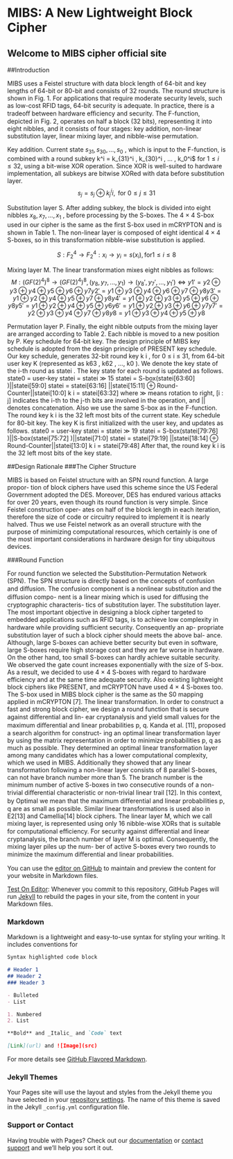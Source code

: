 <script type="text/javascript" async
  src="https://cdnjs.cloudflare.com/ajax/libs/mathjax/2.7.2/MathJax.js?config=TeX-MML-AM_CHTML">
</script>

# MIBS: A New Lightweight Block Cipher
## Welcome to MIBS cipher official site

##Introduction

MIBS uses a Feistel structure with data block length of 64-bit and key lengths of 64-bit or 80-bit and consists of 32 rounds. The round structure is shown in Fig. 1. For applications that require moderate security levels, such as low-cost RFID tags, 64-bit security is adequate. In practice, there is a tradeoﬀ between hardware eﬃciency and security. The F-function, depicted in Fig. 2, operates on half a block (32 bits), representing it into eight nibbles, and it consists of four stages: key addition, non-linear substitution layer, linear mixing layer, and nibble-wise permutation.


Key addition. Current state $s_{31} , s_{30} , ..., s_{0}$ , which is input to the F-function, is combined with a round subkey k^i = k_{31}^i , k_{30}^i , ... , k_0^i$ for $1 ≤ i ≤ 32$, using a bit-wise XOR operation. Since XOR is well-suited to hardware implementation, all subkeys are bitwise XORed with data before substitution layer. 
       $$s_j = s_j ⊕ k_j^ii , \mbox{ for }0 ≤ j ≤ 31$$

Substitution layer S. After adding subkey, the block is divided into eight nibbles $x_8 , x_7 , ..., x_1$ , before processing by the S-boxes. The 4 × 4 S-box used in our cipher is the same as the ﬁrst S-box used in mCRYPTON and is shown in Table 1. The non-linear layer is composed of eight identical 4 × 4 S-boxes, so in this transformation nibble-wise substitution is applied. 

$$S : F_2^4 → F_2^4 : x_i → y_i = s(x_i) , \mbox{for} 1 ≤ i ≤ 8$$ 

Mixing layer M. The linear transformation mixes eight nibbles as follows: 
$$M : (GF(2)^4)^8 → (GF(2)^4)^8 , (y_8 , y_7 , . . . , y_1 ) → (y_8' , y_7' , . . . , y_1' ) ⇔
y1' = y2 ⊕ y3 ⊕ y4 ⊕ y5 ⊕ y6 ⊕ y7 
y2' = y1 ⊕ y3 ⊕ y4 ⊕ y6 ⊕ y7 ⊕ y8 
y3' = y1 ⊕ y2 ⊕ y4 ⊕ y5 ⊕ y7 ⊕ y8 
y4' = y1 ⊕ y2 ⊕ y3 ⊕ y5 ⊕ y6 ⊕ y8 
y5' = y1 ⊕ y2 ⊕ y4 ⊕ y5 ⊕ y6 
y6' = y1 ⊕ y2 ⊕ y3 ⊕ y6 ⊕ y7 
y7' = y2 ⊕ y3 ⊕ y4 ⊕ y7 ⊕ y8 
y8 = y1 ⊕ y3 ⊕ y4 ⊕ y5 ⊕ y8
$$

Permutation layer P. Finally, the eight nibble outputs from the mixing layer are arranged according to Table 2. Each nibble is moved to a new position by P. Key schedule for 64-bit key. The design principle of MIBS key schedule is adopted from the design principle of PRESENT key schedule. Our key schedule, generates 32-bit round key k i , for 0 ≤ i ≤ 31, from 64-bit user key K (represented as k63 , k62 , ..., k0 ). We denote the key state of the i-th round as statei . The key state for each round is updated as follows. state0 = user-key statei = statei ≫ 15 statei = S-box(statei[63:60] )||statei[59:0] statei = statei[63:16] ||statei[15:11] ⊕ Round-Counter||statei[10:0] k i = statei[63:32] where ≫ means rotation to right, [i : j] indicates the i-th to the j-th bits are involved in the operation, and || denotes concatenation. Also we use the same S-box as in the F-function. The round key k i is the 32 left most bits of the current state. Key schedule for 80-bit key. The key K is ﬁrst initialized with the user key, and updates as follows. state0 = user-key statei = statei ≫ 19 statei = S-box(statei[79:76] )||S-box(statei[75:72] )||statei[71:0] statei = statei[79:19] ||statei[18:14] ⊕ Round-Counter||statei[13:0] k i = statei[79:48] After that, the round key k i is the 32 left most bits of the key state.

##Design Rationale 
###The Cipher Structure 

MIBS is based on Feistel structure with an SPN round function. A large propor- tion of block ciphers have used this scheme since the US Federal Government adopted the DES. Moreover, DES has endured various attacks for over 20 years, even though its round function is very simple. Since Feistel construction oper- ates on half of the block length in each iteration, therefore the size of code or circuitry required to implement it is nearly halved. Thus we use Feistel network as an overall structure with the purpose of minimizing computational resources, which certainly is one of the most important considerations in hardware design for tiny ubiquitous devices. 

###Round Function 

For round function we selected the Substitution-Permutation Network (SPN). The SPN structure is directly based on the concepts of confusion and diﬀusion. The confusion component is a nonlinear substitution and the diﬀusion compo- nent is a linear mixing which is used for diﬀusing the cryptographic characteris- tics of substitution layer. The substitution layer. The most important objective in designing a block cipher targeted to embedded applications such as RFID tags, is to achieve low complexity in hardware while providing suﬃcient security. Consequently an ap- propriate substitution layer of such a block cipher should meets the above bal- ance. Although, large S-boxes can achieve better security but even in software, large S-boxes require high storage cost and they are far worse in hardware. On the other hand, too small S-boxes can hardly achieve suitable security. We observed the gate count increases exponentially with the size of S-box. As a result, we decided to use 4 × 4 S-boxes with regard to hardware efficiency and at the same time adequate security. Also existing lightweight block ciphers like PRESENT, and mCRYPTON have used 4 × 4 S-boxes too. The S-box used in MIBS block cipher is the same as the S0 mapping applied in mCRYPTON [7]. The linear transformation. In order to construct a fast and strong block cipher, we design a round function that is secure against diﬀerential and lin- ear cryptanalysis and yield small values for the maximum diﬀerential and linear probabilities p, q. Kanda et al. [11], proposed a search algorithm for construct- ing an optimal linear transformation layer by using the matrix representation in order to minimize probabilities p, q as much as possible. They determined an optimal linear transformation layer among many candidates which has a lower computational complexity, which we used in MIBS. Additionally they showed that any linear transformation following a non-linear layer consists of 8 parallel S-boxes, can not have branch number more than 5. The branch number is the minimum number of active S-boxes in two consecutive rounds of a non-trivial diﬀerential characteristic or non-trivial linear trail [12]. In this context, by Optimal we mean that the maximum diﬀerential and linear probabilities p, q are as small as possible. Similar linear transformations is used also in E2[13] and Camellia[14] block ciphers. The linear layer M, which we call mixing layer, is represented using only 16 nibble-wise XORs that is suitable for computational eﬃciency. For security against diﬀerential and linear cryptanalysis, the branch number of layer M is optimal. Consequently, the mixing layer piles up the num- ber of active S-boxes every two rounds to minimize the maximum diﬀerential and linear probabilities.

You can use the [editor on GitHub](https://github.com/mibscipher/mibscipher.github.io/edit/master/index.md) to maintain and preview the content for your website in Markdown files.


 [Test On Editor](https://github.com/mibscipher/mibscipher.github.io/master/Welcome.md):
Whenever you commit to this repository, GitHub Pages will run [Jekyll](https://jekyllrb.com/) to rebuild the pages in your site, from the content in your Markdown files.


 
### Markdown

Markdown is a lightweight and easy-to-use syntax for styling your writing. It includes conventions for

```markdown
Syntax highlighted code block

# Header 1
## Header 2
### Header 3

- Bulleted
- List

1. Numbered
2. List

**Bold** and _Italic_ and `Code` text

[Link](url) and ![Image](src)
```

For more details see [GitHub Flavored Markdown](https://guides.github.com/features/mastering-markdown/).

### Jekyll Themes

Your Pages site will use the layout and styles from the Jekyll theme you have selected in your [repository settings](https://github.com/mibscipher/mibscipher.github.io/settings). The name of this theme is saved in the Jekyll `_config.yml` configuration file.

### Support or Contact

Having trouble with Pages? Check out our [documentation](https://help.github.com/categories/github-pages-basics/) or [contact support](https://github.com/contact) and we’ll help you sort it out.
